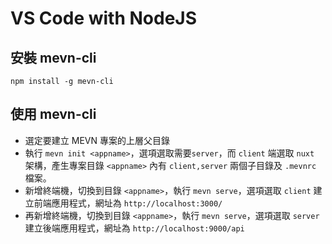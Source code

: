 # VS Code with NodeJS
## 安裝 mevn-cli
`npm install -g mevn-cli`
## 使用 mevn-cli
* 選定要建立 MEVN 專案的上層父目錄
* 執行 `mevn init <appname>`，選項選取需要`server`，而 `client` 端選取 `nuxt` 架構，產生專案目錄 `<appname>` 內有 `client,server` 兩個子目錄及 `.mevnrc` 檔案。
* 新增終端機，切換到目錄 `<appname>`，執行 `mevn serve`，選項選取 `client` 建立前端應用程式，網址為 `http://localhost:3000/`
* 再新增終端機，切換到目錄 `<appname>`，執行 `mevn serve`，選項選取 `server` 建立後端應用程式，網址為 `http://localhost:9000/api`
